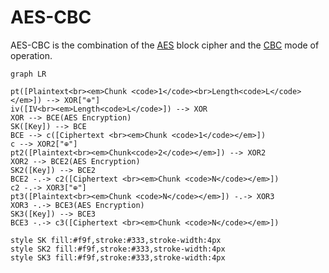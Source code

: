 # AES-CBC

AES-CBC is the combination of the [AES](/primitives/symmetric-encryption/aes) block cipher and the [CBC](/primitives/symmetric-encryption/cbc) mode of operation.

```mermaid
graph LR

pt([Plaintext<br><em>Chunk <code>1</code><br>Length<code>L</code></em>]) --> XOR["⊕"]
iv([IV<br><em>Length<code>L</code>]) --> XOR
XOR --> BCE(AES Encryption)
SK([Key]) --> BCE
BCE --> c([Ciphertext <br><em>Chunk <code>1</code></em>])
c --> XOR2["⊕"]
pt2([Plaintext<br><em>Chunk<code>2</code></em>]) --> XOR2
XOR2 --> BCE2(AES Encryption)
SK2([Key]) --> BCE2
BCE2 -.-> c2([Ciphertext <br><em>Chunk <code>N</code></em>])
c2 -.-> XOR3["⊕"]
pt3([Plaintext<br><em>Chunk <code>N</code></em>]) -.-> XOR3
XOR3 -.-> BCE3(AES Encryption)
SK3([Key]) --> BCE3
BCE3 -.-> c3([Ciphertext <br><em>Chunk <code>N</code></em>])

style SK fill:#f9f,stroke:#333,stroke-width:4px
style SK2 fill:#f9f,stroke:#333,stroke-width:4px
style SK3 fill:#f9f,stroke:#333,stroke-width:4px
```
